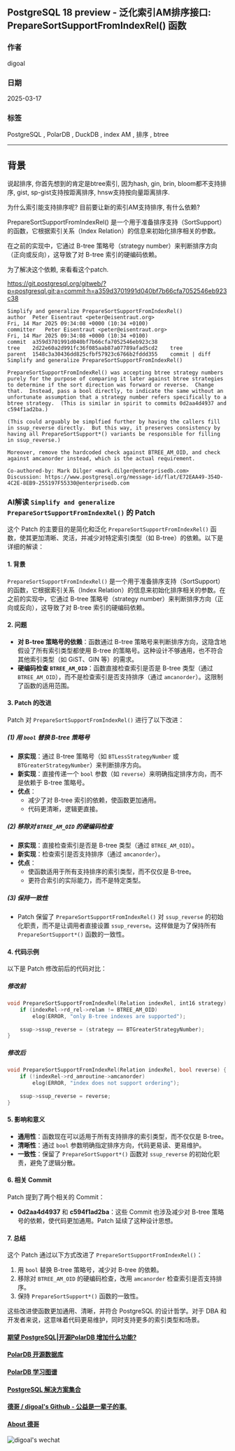 ## PostgreSQL 18 preview - 泛化索引AM排序接口: PrepareSortSupportFromIndexRel() 函数    
                                                                                                            
### 作者                                                                                
digoal                                                                                
                                                                                       
### 日期                                                                                     
2025-03-17                                                                              
                                                                                    
### 标签                                                                                  
PostgreSQL , PolarDB , DuckDB , index AM , 排序 , btree                     
                                                                                                           
----                                                                                    
                                                                                                  
## 背景     
说起排序, 你首先想到的肯定是btree索引, 因为hash, gin, brin, bloom都不支持排序, gist, sp-gist支持按距离排序, hnsw支持按向量距离排序.    
    
为什么索引能支持排序呢? 目前要让新的索引AM支持排序, 有什么依赖?      
    
PrepareSortSupportFromIndexRel() 是一个用于准备排序支持（SortSupport）的函数，它根据索引关系（Index Relation）的信息来初始化排序相关的参数。    
    
在之前的实现中，它通过 B-tree 策略号（strategy number）来判断排序方向（正向或反向），这导致了对 B-tree 索引的硬编码依赖。    
    
为了解决这个依赖, 来看看这个patch.     
    
https://git.postgresql.org/gitweb/?p=postgresql.git;a=commit;h=a359d3701991d040bf7b66cfa7052546eb923c38    
```    
Simplify and generalize PrepareSortSupportFromIndexRel()    
author	Peter Eisentraut <peter@eisentraut.org>	    
Fri, 14 Mar 2025 09:34:08 +0000 (10:34 +0100)    
committer	Peter Eisentraut <peter@eisentraut.org>	    
Fri, 14 Mar 2025 09:34:08 +0000 (10:34 +0100)    
commit	a359d3701991d040bf7b66cfa7052546eb923c38    
tree	2d22e60a2d991fc36f085aab87a07789afad5cd2	tree    
parent	1548c3a30436dd825cfbf57923c6766b2fddd355	commit | diff    
Simplify and generalize PrepareSortSupportFromIndexRel()    
    
PrepareSortSupportFromIndexRel() was accepting btree strategy numbers    
purely for the purpose of comparing it later against btree strategies    
to determine if the sort direction was forward or reverse.  Change    
that.  Instead, pass a bool directly, to indicate the same without an    
unfortunate assumption that a strategy number refers specifically to a    
btree strategy.  (This is similar in spirit to commits 0d2aa4d4937 and    
c594f1ad2ba.)    
    
(This could arguably be simplfied further by having the callers fill    
in ssup_reverse directly.  But this way, it preserves consistency by    
having all PrepareSortSupport*() variants be responsible for filling    
in ssup_reverse.)    
    
Moreover, remove the hardcoded check against BTREE_AM_OID, and check    
against amcanorder instead, which is the actual requirement.    
    
Co-authored-by: Mark Dilger <mark.dilger@enterprisedb.com>    
Discussion: https://www.postgresql.org/message-id/flat/E72EAA49-354D-4C2E-8EB9-255197F55330@enterprisedb.com    
```    
    
### AI解读 `Simplify and generalize PrepareSortSupportFromIndexRel()` 的 Patch    
    
这个 Patch 的主要目的是简化和泛化 `PrepareSortSupportFromIndexRel()` 函数，使其更加清晰、灵活，并减少对特定索引类型（如 B-tree）的依赖。以下是详细的解读：    
    
#### **1. 背景**    
`PrepareSortSupportFromIndexRel()` 是一个用于准备排序支持（SortSupport）的函数，它根据索引关系（Index Relation）的信息来初始化排序相关的参数。在之前的实现中，它通过 B-tree 策略号（strategy number）来判断排序方向（正向或反向），这导致了对 B-tree 索引的硬编码依赖。    
    
#### **2. 问题**    
- **对 B-tree 策略号的依赖**：函数通过 B-tree 策略号来判断排序方向，这隐含地假设了所有索引类型都使用 B-tree 的策略号。这种设计不够通用，也不符合其他索引类型（如 GiST、GIN 等）的需求。    
- **硬编码检查 `BTREE_AM_OID`**：函数直接检查索引是否是 B-tree 类型（通过 `BTREE_AM_OID`），而不是检查索引是否支持排序（通过 `amcanorder`）。这限制了函数的适用范围。    
    
#### **3. Patch 的改进**    
Patch 对 `PrepareSortSupportFromIndexRel()` 进行了以下改进：    
    
##### **(1) 用 `bool` 替换 B-tree 策略号**    
- **原实现**：通过 B-tree 策略号（如 `BTLessStrategyNumber` 或 `BTGreaterStrategyNumber`）来判断排序方向。    
- **新实现**：直接传递一个 `bool` 参数（如 `reverse`）来明确指定排序方向，而不是依赖于 B-tree 策略号。    
- **优点**：    
  - 减少了对 B-tree 索引的依赖，使函数更加通用。    
  - 代码更清晰，逻辑更直接。    
    
##### **(2) 移除对 `BTREE_AM_OID` 的硬编码检查**    
- **原实现**：直接检查索引是否是 B-tree 类型（通过 `BTREE_AM_OID`）。    
- **新实现**：检查索引是否支持排序（通过 `amcanorder`）。    
- **优点**：    
  - 使函数适用于所有支持排序的索引类型，而不仅仅是 B-tree。    
  - 更符合索引的实际能力，而不是特定类型。    
    
##### **(3) 保持一致性**    
- Patch 保留了 `PrepareSortSupportFromIndexRel()` 对 `ssup_reverse` 的初始化职责，而不是让调用者直接设置 `ssup_reverse`。这样做是为了保持所有 `PrepareSortSupport*()` 函数的一致性。    
    
#### **4. 代码示例**    
以下是 Patch 修改前后的代码对比：    
    
##### **修改前**    
```c    
void PrepareSortSupportFromIndexRel(Relation indexRel, int16 strategy) {    
    if (indexRel->rd_rel->relam != BTREE_AM_OID)    
        elog(ERROR, "only B-tree indexes are supported");    
    
    ssup->ssup_reverse = (strategy == BTGreaterStrategyNumber);    
}    
```    
    
##### **修改后**    
```c    
void PrepareSortSupportFromIndexRel(Relation indexRel, bool reverse) {    
    if (!indexRel->rd_amroutine->amcanorder)    
        elog(ERROR, "index does not support ordering");    
    
    ssup->ssup_reverse = reverse;    
}    
```    
    
#### **5. 影响和意义**    
- **通用性**：函数现在可以适用于所有支持排序的索引类型，而不仅仅是 B-tree。    
- **清晰性**：通过 `bool` 参数明确指定排序方向，代码更易读、更易维护。    
- **一致性**：保留了 `PrepareSortSupport*()` 函数对 `ssup_reverse` 的初始化职责，避免了逻辑分散。    
    
#### **6. 相关 Commit**    
Patch 提到了两个相关的 Commit：    
- **0d2aa4d4937** 和 **c594f1ad2ba**：这些 Commit 也涉及减少对 B-tree 策略号的依赖，使代码更加通用。Patch 延续了这种设计思想。    
    
#### **7. 总结**    
这个 Patch 通过以下方式改进了 `PrepareSortSupportFromIndexRel()`：    
1. 用 `bool` 替换 B-tree 策略号，减少对 B-tree 的依赖。    
2. 移除对 `BTREE_AM_OID` 的硬编码检查，改用 `amcanorder` 检查索引是否支持排序。    
3. 保持 `PrepareSortSupport*()` 函数的一致性。    
    
这些改进使函数更加通用、清晰，并符合 PostgreSQL 的设计哲学。对于 DBA 和开发者来说，这意味着代码更易维护，同时支持更多的索引类型和场景。    
  
  
#### [期望 PostgreSQL|开源PolarDB 增加什么功能?](https://github.com/digoal/blog/issues/76 "269ac3d1c492e938c0191101c7238216")
  
  
#### [PolarDB 开源数据库](https://openpolardb.com/home "57258f76c37864c6e6d23383d05714ea")
  
  
#### [PolarDB 学习图谱](https://www.aliyun.com/database/openpolardb/activity "8642f60e04ed0c814bf9cb9677976bd4")
  
  
#### [PostgreSQL 解决方案集合](../201706/20170601_02.md "40cff096e9ed7122c512b35d8561d9c8")
  
  
#### [德哥 / digoal's Github - 公益是一辈子的事.](https://github.com/digoal/blog/blob/master/README.md "22709685feb7cab07d30f30387f0a9ae")
  
  
#### [About 德哥](https://github.com/digoal/blog/blob/master/me/readme.md "a37735981e7704886ffd590565582dd0")
  
  
![digoal's wechat](../pic/digoal_weixin.jpg "f7ad92eeba24523fd47a6e1a0e691b59")
  
